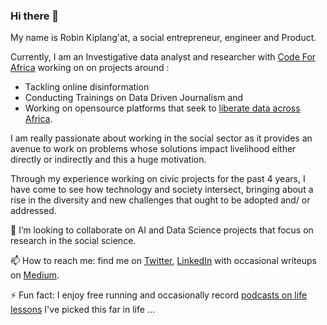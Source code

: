 ### Hi there 👋

My name is Robin Kiplang'at, a social entrepreneur, engineer and Product.  


<!--
**4bic/4bic** is a ✨ _special_ ✨ repository because its `README.md` (this file) appears on your GitHub profile. -->
Currently, I am an Investigative data analyst and researcher with [Code For Africa](https://github.com/CodeForAfrica) working on 
on projects around :
- Tackling online disinformation
- Conducting Trainings on Data Driven Journalism and 
- Working on opensource platforms that seek to [liberate data across Africa](https://data.connectedafrica.net/).

I am really passionate about working in the social sector  as it provides an avenue to work on problems whose solutions 
impact livelihood either directly or indirectly and this a huge motivation. 

Through my experience working on civic projects for the past 4 years,  I have come to see how technology and society intersect, 
bringing about a rise in the diversity and new challenges that ought to be adopted and/ or addressed. 

🤔 I’m looking to collaborate on AI and Data Science projects that focus on research in the social science. 


 📫 How to reach me: find me on [Twitter](https://twitter.com/RobinKiplangat), [LinkedIn](https://www.linkedin.com/in/robinkiplangat/) with occasional 
writeups on [Medium](https://medium.com/@RobinKiplangat).

⚡ Fun fact: I enjoy free running and occasionally record [podcasts on life lessons](https://wasnttaught.online/) I've picked this far in life ...
<!--[black_white_Robin](https://user-images.githubusercontent.com/5486449/110309607-9e633300-8012-11eb-9cbb-75d5a4370662.jpg) -->

